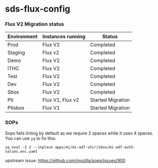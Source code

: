 # sds-flux-config

### Flux V2 Migration status

| Environment | Instances running | Status            |
| ----------- | ----------------- | ----------------- |
| Prod        | Flux V2           | Completed         |
| Staging     | Flux v2           | Completed         |
| Demo        | Flux V2           | Completed         |
| ITHC        | Flux V2           | Completed         |
| Test        | Flux V2           | Completed         |
| Dev         | Flux V2           | Completed         |
| Sbox        | Flux V2           | Completed         |
| Ptl         | Flux V1, Flux v2  | Started Migration |
| Ptlsbox     | Flux V1           | Started Migration |

### SOPs

Sops fails linting by default as we require 2 spaces while it uses 4 spaces.
You can use `yq` to fix this:

```
yq eval -I 2 --inplace apps/mi/mi-adf-shir/sbox/mi-adf-auth-values.enc.yaml
```

upstream issue: https://github.com/mozilla/sops/issues/900
